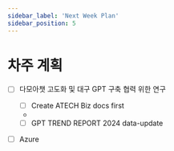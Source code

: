 ```yaml
---
sidebar_label: 'Next Week Plan'
sidebar_position: 5
---
```


# 차주 계획

- [ ] 다모아챗 고도화 및 대구 GPT 구축 협력 위한 연구
    - [ ] Create ATECH Biz docs first
    - 
    - [ ] GPT TREND REPORT 2024 data-update
- [ ] Azure 

